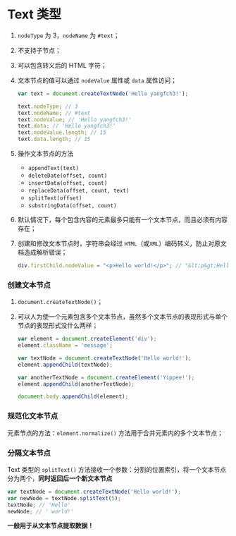 # Text 类型
1. `nodeType` 为 3，`nodeName` 为 `#text`；

2. 不支持子节点；

3. 可以包含转义后的 HTML 字符；

4. 文本节点的值可以通过 `nodeValue` 属性或 `data` 属性访问；
    ```javascript
    var text = document.createTextNode('Hello yangfch3!');

    text.nodeType; // 3
    text.nodeName; // #text
    text.nodeValue; // 'Hello yangfch3!'
    text.data; // 'Hello yangfch3!'
    text.nodeValue.length; // 15
    text.data.length; // 15
    ```

5. 操作文本节点的方法
    * `appendText(text)`
    * `deleteDate(offset, count)`
    * `insertData(offset, count)`
    * `replaceData(offset, count, text)`
    * `splitText(offset)`
    * `substringData(offset, count)`

6. 默认情况下，每个包含内容的元素最多只能有一个文本节点，而且必须有内容存在；

7. 创建和修改文本节点时，字符串会经过 `HTML`（或`XML`）编码转义，防止对原文档造成解析错误；
    ```javascript
    div.firstChild.nodeValue = "<p>Hello world!</p>"; // "&lt;p&gt;Hello world!&lt;/p&gt;"
    ```

### 创建文本节点
1. `document.createTextNode()`；

2. 可以人为使一个元素包含多个文本节点，虽然多个文本节点的表现形式与单个节点的表现形式没什么两样；
    ```javascript
    var element = document.createElement('div');
    element.className = 'message';

    var textNode = document.createTextNode('Hello world!');
    element.appendChild(textNode);

    var anotherTextNode = document.createElement('Yippee!');
    element.appendChild(anotherTextNode);

    document.body.appendChild(element);
    ```

### 规范化文本节点
元素节点的方法：`element.normalize()` 方法用于合并元素内的多个文本节点；

### 分隔文本节点
Text 类型的 `splitText()` 方法接收一个参数：分割的位置索引，将一个文本节点分为两个，**同时返回后一个新文本节点**
```javascript
var textNode = document.createTextNode('Hello world!');
var newNode = textNode.splitText(5);
textNode; // 'Hello'
newNode; // ' world!'
```

**一般用于从文本节点提取数据！**
